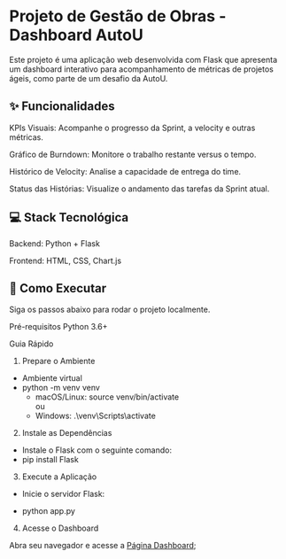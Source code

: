 # Projeto de Gestão de Obras - Dashboard AutoU
Este projeto é uma aplicação web desenvolvida com Flask que apresenta um dashboard interativo para acompanhamento de métricas de projetos ágeis, como parte de um desafio da AutoU.

## ✨ Funcionalidades
KPIs Visuais: Acompanhe o progresso da Sprint, a velocity e outras métricas.

Gráfico de Burndown: Monitore o trabalho restante versus o tempo.

Histórico de Velocity: Analise a capacidade de entrega do time.

Status das Histórias: Visualize o andamento das tarefas da Sprint atual.

## 💻 Stack Tecnológica
Backend: Python + Flask

Frontend: HTML, CSS, Chart.js

## 🚀 Como Executar
Siga os passos abaixo para rodar o projeto localmente.

Pré-requisitos
Python 3.6+

Guia Rápido
1. Prepare o Ambiente
* Ambiente virtual
* python -m venv venv
  * macOS/Linux: source venv/bin/activate  
  ou
  * Windows: .\venv\Scripts\activate  

2. Instale as Dependências

  * Instale o Flask com o seguinte comando:
  * pip install Flask

3. Execute a Aplicação

* Inicie o servidor Flask:

* python app.py

4. Acesse o Dashboard

Abra seu navegador e acesse a [Página Dashboard](https://localhost);

